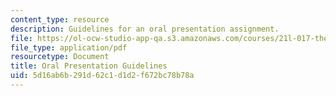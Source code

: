 ```yaml
---
content_type: resource
description: Guidelines for an oral presentation assignment.
file: https://ol-ocw-studio-app-qa.s3.amazonaws.com/courses/21l-017-the-art-of-the-probable-literature-and-probability-spring-2008/5d16ab6b291d62c1d1d2f672bc78b78a_raman_orals.pdf
file_type: application/pdf
resourcetype: Document
title: Oral Presentation Guidelines
uid: 5d16ab6b-291d-62c1-d1d2-f672bc78b78a
---
```

